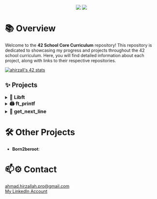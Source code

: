 <p align="center">
   <img src="https://img.shields.io/badge/42%20School%20Core%20Curriculum-Progress-green?style=for-the-badge"/>
   <img src="https://img.shields.io/github/last-commit/AhmadHirzallah/42-school-Core-Curriculum?style=for-the-badge&color=blue"/>
</p>


# 📚 Overview

Welcome to the **42 School Core Curriculum** repository! This repository is dedicated to showcasing my progress and projects throughout the 42 school curriculum. Here, you will find detailed information about each project, along with links to their respective repositories.

[![ahirzall's 42 stats](https://badge.mediaplus.ma/darkblue/ahirzall?1337Badge=off&UM6P=off)](https://github.com/oakoudad/badge42)


## ✨ Projects

<details>
  <summary><h3 style="display: inline;">📌 Libft</h3></summary>

  <p align="center">
     <img src="https://img.shields.io/badge/Libft-125%2F100-brightgreen?style=flat-square" alt="Libft Score"/>
     <img src="https://img.shields.io/badge/language-C-blue.svg?style=flat-square" alt="Language C"/>
  </p>

  <p>Libft is a foundational project in the 42 school curriculum. The aim is to recreate essential C standard library functions along with additional utilities. This experience enhances understanding of C programming and prepares students for more complex projects.</p>

  <div align="right" style="margin-top: 20px; border-top: 1px solid #eaecef; padding-top: 10px;">
    <strong>🔗 Visit:</strong> 
    <a href="https://github.com/AhmadHirzallah/Libft" style="text-decoration: none; font-weight: bold;">📂 Libft Project repository</a> 
    for detailed information about the project, source files, and compilation instructions.
  </div>
</details>

<details>
  <summary><h3 style="display: inline;">🖨️ ft_printf</h3></summary>

  <p align="center">
     <img src="https://img.shields.io/badge/ft_printf-122%2F100-brightgreen?style=flat-square" alt="ft_printf Score"/>
     <img src="https://img.shields.io/badge/language-C-blue.svg?style=flat-square" alt="Language C"/>
  </p>

  <p>ft_printf is a key project in the 42 school curriculum where I implemented a custom version of the standard `printf()` function in C. This project sharpened my skills in formatted output, variadic functions, and handling multiple argument types, paving the way for more advanced C programming challenges.</p>

  <div align="right" style="margin-top: 20px; border-top: 1px solid #eaecef; padding-top: 10px;">
    <strong>🔗 Visit:</strong> 
    <a href="https://github.com/AhmadHirzallah/ft_printf" style="text-decoration: none; font-weight: bold;">📂 ft_printf Project repository</a> 
    for detailed information about the project, source files, and compilation instructions.
  </div> 
</details>

<details>
  <summary><h3 style="display: inline;">📄 get_next_line</h3></summary>

  <p align="center">
     <img src="https://img.shields.io/badge/get_next_line-125%2F100-brightgreen?style=flat-square" alt="get_next_line Score"/>
     <img src="https://img.shields.io/badge/language-C-blue.svg?style=flat-square" alt="Language C"/>
  </p>

  <p>get_next_line is a fundamental project in the 42 school curriculum where I implemented a function to read lines from a file descriptor in C. This project deepened my skills in file handling, dynamic memory management, and handling static variables, setting a strong foundation for more complex systems programming tasks.</p>

  <div align="right" style="margin-top: 20px; border-top: 1px solid #eaecef; padding-top: 10px;">
    <strong>🔗 Visit:</strong> 
    <a href="https://github.com/AhmadHirzallah/get_next_line" style="text-decoration: none; font-weight: bold;">📂 get_next_line Project repository</a> 
    for detailed information about the project, source files, and compilation instructions.
  </div> 
</details>



# 🛠️ Other Projects

- **Born2beroot**: 

# 📫⚙️ Contact
ahmad.hirzallah.pro@gmail.com <br>
[My LinkedIn Account](https://www.linkedin.com/in/ahmad-hirzallah-7721412a5/)
